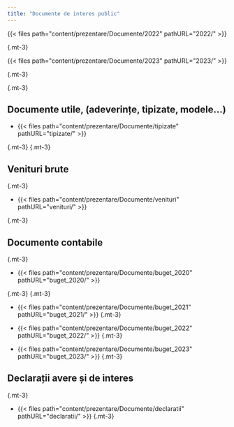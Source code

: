 ```yaml
---
title: "Documente de interes public"
---
```



<!--- This is an HTML comment in Markdown --> {{< files path="content/prezentare/Documente/2022" pathURL="2022/" >}}

{.mt-3}

<!--- This is an HTML comment in Markdown --> {{< files path="content/prezentare/Documente/2023" pathURL="2023/" >}}

{.mt-3}

{.mt-3}

## Documente utile, (adeverințe, tipizate, modele...)

- {{< files path="content/prezentare/Documente/tipizate" pathURL="tipizate/" >}}

{.mt-3}
{.mt-3}

## Venituri brute

{.mt-3}

- {{< files path="content/prezentare/Documente/venituri" pathURL="venituri/" >}}

{.mt-3}

## Documente contabile

{.mt-3}

- {{< files path="content/prezentare/Documente/buget_2020" pathURL="buget_2020/" >}}

{.mt-3}
 {.mt-3}

- {{< files path="content/prezentare/Documente/buget_2021" pathURL="buget_2021/" >}}
 {.mt-3}

- {{< files path="content/prezentare/Documente/buget_2022" pathURL="buget_2022/" >}}
 {.mt-3}

- {{< files path="content/prezentare/Documente/buget_2023" pathURL="buget_2023/" >}}
 {.mt-3}

## Declarații avere și de interes

 {.mt-3}

- {{< files path="content/prezentare/Documente/declaratii" pathURL="declaratii/" >}}
 {.mt-3}
